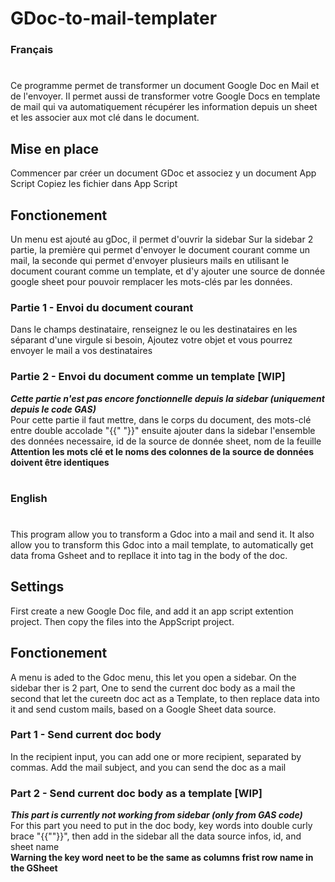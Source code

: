# GDoc-to-mail-templater
### Français
#
Ce programme permet de transformer un document Google Doc en Mail et de l'envoyer.
Il permet aussi de transformer votre Google Docs en template de mail qui va automatiquement récupérer les information depuis un sheet et les associer aux mot clé dans le document. 

## Mise en place
Commencer par créer un document GDoc et associez y un document App Script
Copiez les fichier dans App Script

## Fonctionement
Un menu est ajouté au gDoc, il permet d'ouvrir la sidebar
Sur la sidebar 2 partie, la première qui permet d'envoyer le document courant comme un mail, la seconde qui permet d'envoyer plusieurs mails en utilisant le document courant comme un template, et d'y ajouter une source de donnée google sheet pour pouvoir remplacer les mots-clés par les données.

### Partie 1 - Envoi du document courant
Dans le champs destinataire, renseignez le ou les destinataires en les séparant d'une virgule si besoin,
Ajoutez votre objet et vous pourrez envoyer le mail a vos destinataires

### Partie 2 - Envoi du document comme un template [WIP]
<b><i>Cette partie n'est pas encore fonctionnelle depuis la sidebar (uniquement depuis le code GAS)</i></b>
<br>
Pour cette partie il faut mettre, dans le corps du document, des mots-clé entre double accolade "{{" "}}" ensuite ajouter dans la sidebar l'ensemble des données necessaire, id de la source de donnée sheet, nom de la feuille 
<br>
<b>Attention les mots clé et le noms des colonnes de la source de données doivent être identiques</b>
#
### English
#

This program allow you to transform a Gdoc into a mail and send it.
It also allow you to transform this Gdoc into a mail template, to automatically get data froma Gsheet and to repllace it into tag in the body of the doc.

## Settings
First create a new Google Doc file, and add it an app script extention project. Then copy the files into the AppScript project.

## Fonctionement
A menu is aded to the Gdoc menu, this let you open a sidebar.
On the sidebar ther is 2 part,
One to send the current doc body as a mail
the second that let the cureetn doc act as a Template, to then replace data into it and send custom mails, based on a Google Sheet data source.

### Part 1 - Send current doc body 
In the recipient input, you can add one or more recipient, separated by commas.
Add the mail subject, and you can send the doc as a mail

### Part 2 - Send current doc body as a template [WIP]
<b><i>This part is currently not working from sidebar (only from GAS code)</i></b>
<br>
For this part you need to put in the doc body, key words into double curly brace "{{""}}", then add in the sidebar all the data source infos, id, and sheet name
<br>
<b>Warning the key word neet to be the same as columns frist row name in the GSheet</b>

